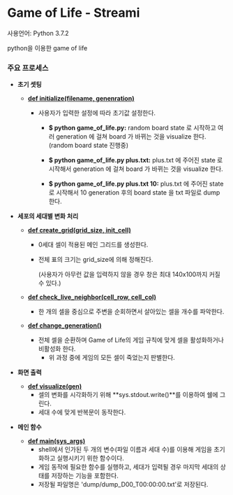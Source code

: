 # Game of Life - Streami

사용언어: Python 3.7.2


python을 이용한 game of life



### 주요 프로세스

- **초기 셋팅**

    - **[def initialize(filename, genenration)](https://github.com/navill/streami_homework/blob/faf90be54fe9fbe9217b022853c2d9d38e248bf6/game_of_life/game_of_life.py#L13)**

        - 사용자가 입력한 설정에 따라 초기값 설정한다.

            - **\$ python game_of_life.py:** random board state 로 시작하고 여러 generation 에 걸쳐 board 가 바뀌는 것을 visualize 한다.(random board state 진행중)
            - **\$ python game_of_life.py plus.txt:** plus.txt 에 주어진 state 로 시작해서 generation 에 걸쳐 board 가 바뀌는 것을 visualize 한다.

            - **\$ python game_of_life.py plus.txt 10:** plus.txt 에 주어진 state 로 시작해서 10 generation 후의 board state 을 txt 파일로 dump 한다.

- **세포의 세대별 변화 처리**

    - **[def create_grid(grid_size, init_cell)](https://github.com/navill/streami_homework/blob/faf90be54fe9fbe9217b022853c2d9d38e248bf6/game_of_life/game_of_life.py#L66)**

        - 0세대 셀이 적용된 메인 그리드를 생성한다.

        - 전체 표의 크기는 grid_size에 의해 정해진다.

            (사용자가 아무런 값을 입력하지 않을 경우 창은 최대 140x100까지 커질 수 있다.)

    - **[def check_live_neighbor(cell_row, cell_col)](https://github.com/navill/streami_homework/blob/faf90be54fe9fbe9217b022853c2d9d38e248bf6/game_of_life/game_of_life.py#L85)**

        - 한 개의 셀을 중심으로 주변을 순회하면서 살아있는 셀을 개수를 파악한다.

    - **[def change_generation()](https://github.com/navill/streami_homework/blob/faf90be54fe9fbe9217b022853c2d9d38e248bf6/game_of_life/game_of_life.py#L121)**
      - 전체 셀을 순환하며 Game of Life의 게임 규칙에 맞게 셀을 활성화하거나 비활성화 한다.
        - 위 과정 중에 게임의 모든 셀이 죽었는지 판별한다.

- **화면 출력**
    
    - **[def visualize(gen)](https://github.com/navill/streami_homework/blob/edc004894f939302c39b35f70e34e23da53e102b/game_of_life/game_of_life.py#L152)**
        - 셀의 변화를 시각화하기 위해 **sys.stdout.write()**를 이용하여 쉘에 그린다.
        - 세대 수에 맞게 반복문이 동작한다.
    
- **메인 함수**

    - **[def main(sys_args)]()**
        - shell에서 인가된 두 개의 변수(파일 이름과 세대 수)를 이용해 게임을 초기화하고 실행시키기 위한 함수이다.
        - 게임 동작에 필요한 함수를 실행하고, 세대가 입력될 경우 마지막 세대의 상태를 저장하는 기능을 포함한다.
        - 저장될 파일명은 'dump/dump_D00_T00:00:00.txt'로 저장된다.

